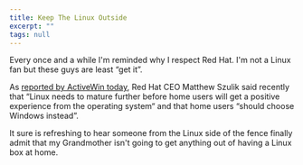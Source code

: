 ```yaml
---
title: Keep The Linux Outside
excerpt: ""
tags: null
---
```

Every once and a while I'm reminded why I respect Red Hat. I'm not a Linux fan but these guys are least &#8220;get it&#8221;.

As <a href="http://www.activewin.com/awin/comments.asp?HeadlineIndex=20886">reported by ActiveWin today</a>, Red Hat CEO Matthew Szulik said recently that &#8220;Linux needs to mature further before home users will get a positive experience from the operating system&#8220; and that home users &#8220;should choose Windows instead&#8221;. 

It sure is refreshing to hear someone from the Linux side of the fence finally admit that my Grandmother isn't going to get anything out of having a Linux box at home. <br />
